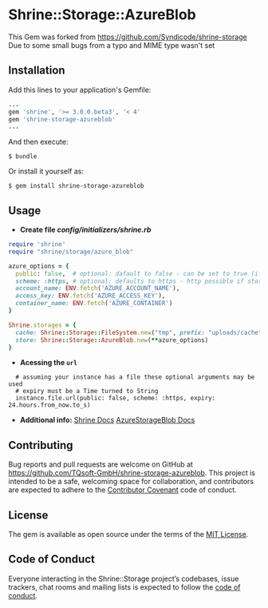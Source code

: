 # Shrine::Storage::AzureBlob

This Gem was forked from https://github.com/Syndicode/shrine-storage
Due to some small bugs from a typo and MIME type wasn't set

## Installation

Add this lines to your application's Gemfile:
```ruby
...
gem 'shrine', '>= 3.0.0.beta3', '< 4'
gem 'shrine-storage-azureblob'
...
```

And then execute:

    $ bundle

Or install it yourself as:

    $ gem install shrine-storage-azureblob

## Usage

- **Create file _config/initializers/shrine.rb_**
```ruby
require 'shrine'
require "shrine/storage/azure_blob"

azure_options = {
  public: false,  # optional: dafault to false - can be set to true (if storage blob is public readable)
  scheme: :https, # optional: defaults to https - http possible if storage blob is configured for non secure access
  account_name: ENV.fetch('AZURE_ACCOUNT_NAME'),
  access_key: ENV.fetch('AZURE_ACCESS_KEY'),
  container_name: ENV.fetch('AZURE_CONTAINER')
}

Shrine.storages = {
  cache: Shrine::Storage::FileSystem.new("tmp", prefix: "uploads/cache"),
  store: Shrine::Storage::AzureBlob.new(**azure_options)
}
```

- **Acessing the `url`**
```
  # assuming your instance has a file these optional arguments may be used
  # expiry must be a Time turned to String
  instance.file.url(public: false, scheme: :https, expiry: 24.hours.from_now.to_s)
```

- **Additional info:**
[Shrine Docs](https://github.com/shrinerb/shrine/blob/master/README.md)
[AzureStorageBlob Docs](https://github.com/Azure/azure-storage-ruby/blob/master/blob/README.md)

## Contributing

Bug reports and pull requests are welcome on GitHub at https://github.com/TQsoft-GmbH/shrine-storage-azureblob. This project is intended to be a safe, welcoming space for collaboration, and contributors are expected to adhere to the [Contributor Covenant](http://contributor-covenant.org) code of conduct.

## License

The gem is available as open source under the terms of the [MIT License](https://opensource.org/licenses/MIT).

## Code of Conduct

Everyone interacting in the Shrine::Storage project’s codebases, issue trackers, chat rooms and mailing lists is expected to follow the [code of conduct](https://github.com/TQsoft-GmbH/shrine-storage-azureblob/blob/master/CODE_OF_CONDUCT.md).
